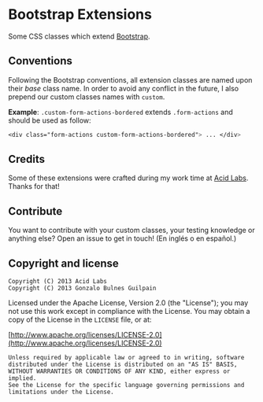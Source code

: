 Bootstrap Extensions
====================

Some CSS classes which extend [Bootstrap][bootstrap].

  [bootstrap]: https://twitter.github.com/bootstrap

Conventions
-----------

Following the Bootstrap conventions, all extension classes are named upon their _base_ class name. In order to avoid any conflict in the future, I also prepend our custom classes names with `custom`.

**Example**: `.custom-form-actions-bordered` extends `.form-actions` and should be used as follow:

```css
<div class="form-actions custom-form-actions-bordered"> ... </div>
```

Credits
-------

Some of these extensions were crafted during my work time at [Acid Labs][acidlabs]. Thanks for that!

  [acidlabs]: https://github.com/acidlabs

Contribute
----------

You want to contribute with your custom classes, your testing knowledge or anything else? Open an issue to get in touch! (En inglés o en español.)

Copyright and license
---------------------

    Copyright (C) 2013 Acid Labs
    Copyright (C) 2013 Gonzalo Bulnes Guilpain

Licensed under the Apache License, Version 2.0 (the "License");
you may not use this work except in compliance with the License.
You may obtain a copy of the License in the `LICENSE` file, or at:

  [http://www.apache.org/licenses/LICENSE-2.0](http://www.apache.org/licenses/LICENSE-2.0)

    Unless required by applicable law or agreed to in writing, software
    distributed under the License is distributed on an "AS IS" BASIS,
    WITHOUT WARRANTIES OR CONDITIONS OF ANY KIND, either express or implied.
    See the License for the specific language governing permissions and
    limitations under the License.
